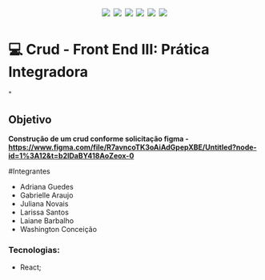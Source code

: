 <h1 align="center"> <img src="https://img.shields.io/badge/Java-ED8B00?style=for-the-badge&logo=java&logoColor=white"/> <img src="https://img.shields.io/badge/Spring_Boot-F2F4F9?style=for-the-badge&logo=spring-boot"/> <img src="https://img.shields.io/badge/Junit5-25A162?style=for-the-badge&logo=junit5&logoColor=white"/> <img src="https://img.shields.io/badge/apache_maven-C71A36?style=for-the-badge&logo=apachemaven&logoColor=white"/> <img src="https://img.shields.io/badge/Postman-FF6C37?style=for-the-badge&logo=Postman&logoColor=white"/> <img src="https://img.shields.io/badge/GitHub-100000?style=for-the-badge&logo=github&logoColor=white"/>
</h1>

# <g-emoji class="g-emoji" alias="computer" fallback-src="https://github.githubassets.com/images/icons/emoji/unicode/1f4bb.png">💻</g-emoji> Crud - Front End III: Prática Integradora
"

## Objetivo
**Construção de um crud conforme solicitação figma - https://www.figma.com/file/R7avncoTK3oAiAdGpepXBE/Untitled?node-id=1%3A12&t=b2lDaBY418AoZeox-0**

#Integrantes
- Adriana Guedes
- Gabrielle Araujo
- Juliana Novais
- Larissa Santos
- Laiane Barbalho
- Washington Conceição



### Tecnologias:

- React;

